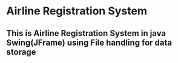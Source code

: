 # Airline Registration System
## This is Airline Registration System in java Swing(JFrame) using File handling for data storage


